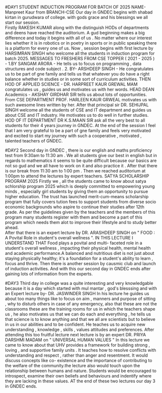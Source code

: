 #DAY1
                                                                       STUDENT INDUCTION PROGRAM FOR BATCH OF 2025
                                                                         NAME- Manpreet Kaur from BRANCH-CSE 
Our day in GNDEC begins with shabad kirtan in gurudwara of college. with gods grace and his blessings we all start our session.                                                                          
Firstly RAKESH KUMAR along with the distinguish HODs of departments and deens have reached the auditorium. 
A gud beginning makes a big difference and today it begins with all of us . No matter where our interest lies whether it is in robotics or in poetry in sports or in public speaking there is a platform for every one of us.
Now , session begins with first lecture by HARSIMRAN SINGH who welcome all the students in induction program for batch 2025.
MESSAGES TO FRESHERS FROM CSE TOPPER ( 2021 - 2025 ) - 1.BY SANGAM ARORA - He tells us to focus on programming , data structures and code subject .
2. BY- ARSHDEEP SINGH - He congratulates us to be part of gne family and tells us that whatever you do have a right balance whether in studies or in some sort of curriculum activities.
THEN HOD OF APPLIED SCIENCE - DR. HARPREET KAUR GREWAL MAM congratulates us , guides us and motivates us with her words.
HEAD DEAN Academics - AKSHAY GIRDHAR SIR tells us about lots of opportunities.
From CSE DEPARTMENT PROF. HARLEEN KAUR GRWEAL motivates us with such awesome lines written by her.
After that principal sir DR. SEHIJPAL SINGH welcome all the students of CSE and IT department and guides us about CSE and IT industry. He motivates us to do well in further studies.
HOD OF IT DEPARTMENT DR K.S.MAAN SIR ask all the very best to all students for their 4 years journey in GNDEC.
At the end of the session I feel that I am very grateful to be a part of gne family and feels very motivated and excited to start my journey with such a cooperative , motivated , talented teachers of GNDEC.

#DAY2
Second day in GNDEC , there is our english and maths proficiency test from 9:30am to 11:30 am . We all students give our best in english but in regards to mathematics it seems to be quite difficult because our basics are not so gud and we all have to work on it and also practice it . 
After that there is our break from 11:30 am to 1:00 pm .
Then we reached auditorium at 1:00pm to attend the lectures by expert teachers.
                                                                                      SATYA SCHOLARSHIP PROGRAM 2025
Firstly we , all the students came to know about satya schlorship program 2025 which is deeply committed to empowering young minds , especially girl students by giving them an opportunity to pursue higher education.
The trust has launched merit-cum-means scholarship program that fully covers tution fees to support students from diverse socio economic backgrounds who aspire to continue their studies after 12th grade. As per the guidelines given by the teachers and the members of this program many students register with them and become a part of this program which needs them alot to improve their lifestyle and to study better ahead.  
After that there is an expert lecture by DR. ARASHDEEP SINGH on
                                                                         " FOOD : A Povital Role in student's overall wellness ". 
 IN THIS LECTURE I UNDERSTAND THAT Food plays a povital and multi- faceted role in a student's overall wellness , impacting their physical health, mental health and academic performance.A balanced and nutritious
 diet is not just about staying physically healthy; it's a foundation for a student's ability to learn , focus and thrive.
 Then there is another session by causmic club and launch of induction activities.
 And with this our second day in GNDEC ends after gaining lots of information from the experts.

 #DAY3
 Third day in college was a quite interesting and very knowledgable because it is a day which started with mul mantar , god's blesssing and with an 
                                                                             Expert lecture by- DR. JASWINDER SINGH
In his lecture he guides us about too many things like to focus on aim , manners and purpose of sitting , why to disturb others in case of any emergency, also that these are not the classrooms these are the training rooms for us in which the teachers shape us , he also motivates us that we can do each and everything , he tells us that science is to know anything and that we all are scientists but to believe in us in our abilities and to be confident. He teaches us to acquire new understanding , knowledge , skills , values attitudes and preferences.
After attending this too fruitful lecture next lecture is by an expert DR. PRIYA DARSHMI MADAM on 
                                                                                       " UNIVERSAL HUMAN VALUES "
In this lecture we came to know about that UHV provides a framework for building strong , loving , and supportive family units . It teaches how to resolve conflicts with understanding and respect , rather than anger and resentment. It would discuss concepts like co- existence and the importance of contributing to the welfare of the community.the lecture also would touch upon the relationship between humans and nature.
Students would be encouraged to introspect, examine their own beliefs and behaviours and indentify where they are lacking in these values.
AT the end of these two lectures our day 3 in GNDEC ends.


 



























 
